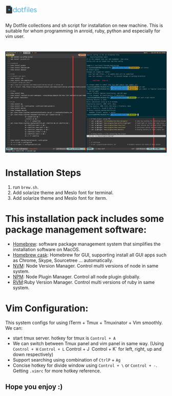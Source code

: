 # <img src="imgs/dotfile.png" width="100"/>
My Dotfile collections and sh script for installation on new machine. This is suitable for whom programming in anroid, ruby, python and especially for vim user.

# <img src="imgs/screenshot.png" width="840"/>

# Installation Steps
1. run `brew.sh`.
2. Add solarize theme and Meslo font for terminal.
3. Add solarize theme and Meslo font for iterm.

# This installation pack includes some package management software:
- <a href="">Homebrew</a>: software package management system that simplifies the installation software on MacOS. 
- <a href="">Homebrew cask</a>: Homebrew for GUI, supporting install all GUI apps such as Chrome, Skype, Sourcetree ... automatically.
- <a href="">NVM</a>: Node Version Manager. Control multi versions of node in same system. 
- <a href="">NPM</a>: Node Plugin Manager. Control all node plugin globally. 
- <a href="">RVM</a>:Ruby Version Manager. Control multi versions of ruby in same system. 

# Vim Configuration:
This system configs for using ITerm + Tmux + Tmuxinator + Vim smoothly.
We can:
- start tmux server. hotkey for tmux is `Control + A`
- We can switch between Tmux panel and vim panel in same way. (Using `Control + H` `Control + L` Control + J` `Control + K` for left, right, up and down respectively)
- Support searching using combination of `CtrlP` + `Ag`
- Concise hotkey for divide window using `Control + \` or `Control + -`.
Getting `.vimrc` for more hotkey reference.

## Hope you enjoy :)
